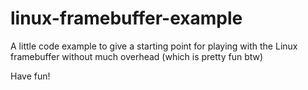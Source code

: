 # linux-framebuffer-example
A little code example to give a starting point for playing with the Linux framebuffer without much overhead (which is pretty fun btw)

Have fun!
